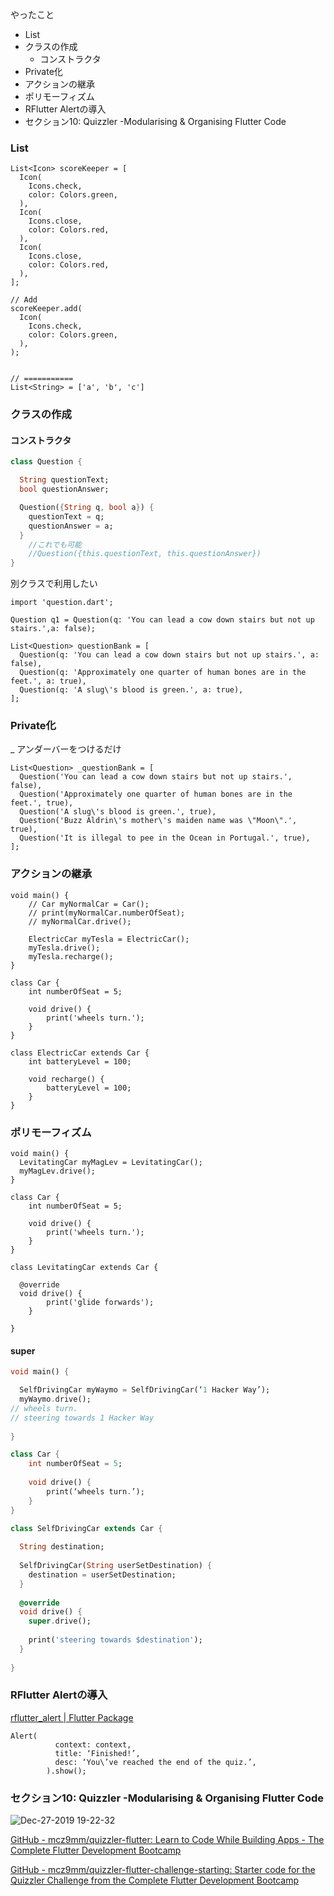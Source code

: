 やったこと
- List
- クラスの作成
	- コンストラクタ	
- Private化
- アクションの継承
- ポリモーフィズム
- RFlutter Alertの導入
- セクション10: Quizzler -Modularising & Organising Flutter Code

### List
``` 
List<Icon> scoreKeeper = [
  Icon(
    Icons.check,
    color: Colors.green,
  ),
  Icon(
    Icons.close,
    color: Colors.red,
  ),
  Icon(
    Icons.close,
    color: Colors.red,
  ),
];

// Add
scoreKeeper.add(
  Icon(
    Icons.check,
    color: Colors.green,
  ),
);


// ===========
List<String> = ['a', 'b', 'c']
```

### クラスの作成

#### コンストラクタ

``` dart
class Question {

  String questionText;
  bool questionAnswer;

  Question({String q, bool a}) {
    questionText = q;
    questionAnswer = a;
  }
	//これでも可能
	//Question({this.questionText, this.questionAnswer})
}
```

別クラスで利用したい
```
import 'question.dart';

Question q1 = Question(q: 'You can lead a cow down stairs but not up stairs.',a: false);

List<Question> questionBank = [
  Question(q: 'You can lead a cow down stairs but not up stairs.', a: false),
  Question(q: 'Approximately one quarter of human bones are in the feet.', a: true),
  Question(q: 'A slug\'s blood is green.', a: true),
];

```

### Private化
_ アンダーバーをつけるだけ
```
List<Question> _questionBank = [
  Question('You can lead a cow down stairs but not up stairs.', false),
  Question('Approximately one quarter of human bones are in the feet.', true),
  Question('A slug\'s blood is green.', true),
  Question('Buzz Aldrin\'s mother\'s maiden name was \"Moon\".', true),
  Question('It is illegal to pee in the Ocean in Portugal.', true),
];

```

### アクションの継承

```
void main() {
	// Car myNormalCar = Car();
	// print(myNormalCar.numberOfSeat);
	// myNormalCar.drive();

	ElectricCar myTesla = ElectricCar();
	myTesla.drive();
	myTesla.recharge();
}

class Car {
	int numberOfSeat = 5;
	
	void drive() {
		print('wheels turn.');
	}
}

class ElectricCar extends Car {
	int batteryLevel = 100;
	
	void recharge() {
		batteryLevel = 100;
	}
}

```

### ポリモーフィズム

``` 
void main() {
  LevitatingCar myMagLev = LevitatingCar();
  myMagLev.drive();
}

class Car {
	int numberOfSeat = 5;
	
	void drive() {
		print('wheels turn.');
	}
}

class LevitatingCar extends Car {
  
  @override
  void drive() {
		print('glide forwards');
	}
  
}
```

#### super

``` dart
void main() {

  SelfDrivingCar myWaymo = SelfDrivingCar(‘1 Hacker Way’);
  myWaymo.drive();
// wheels turn.
// steering towards 1 Hacker Way
  
}

class Car {
	int numberOfSeat = 5;
	
	void drive() {
		print(‘wheels turn.’);
	}
}

class SelfDrivingCar extends Car {
  
  String destination;
  
  SelfDrivingCar(String userSetDestination) {
    destination = userSetDestination;
  }
  
  @override
  void drive() {
    super.drive();
    
    print('steering towards $destination');
  }
  
}
```


### RFlutter Alertの導入
[rflutter_alert | Flutter Package](https://pub.dev/packages/rflutter_alert)

``` 
Alert(
          context: context,
          title: ‘Finished!’,
          desc: ‘You\’ve reached the end of the quiz.’,
        ).show();
```
### セクション10: Quizzler -Modularising & Organising Flutter Code
![Dec-27-2019 19-22-32](https://user-images.githubusercontent.com/11751495/71513767-23b36980-28df-11ea-82bf-1afab3cb3029.gif)

[GitHub - mcz9mm/quizzler-flutter: Learn to Code While Building Apps - The Complete Flutter Development Bootcamp](https://github.com/mcz9mm/quizzler-flutter)

[GitHub - mcz9mm/quizzler-flutter-challenge-starting: Starter code for the Quizzler Challenge from the Complete Flutter Development Bootcamp](https://github.com/mcz9mm/quizzler-flutter-challenge-starting)

